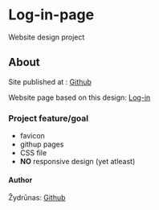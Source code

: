  # Log-in-page

Website design project<br>


## About

Site published at : [Github](https://zydrunask.github.io/log-in-page/)

Website page based on this design: [Log-in](https://cdn.discordapp.com/attachments/850245533838868480/850246368214908970/day1dr.png?ex=6699fb22&is=6698a9a2&hm=b5d017e68d5ef660731436bcde28770cf052354ec218030f6a8a086d7733fb2e&)

### Project feature/goal
- favicon 
- githup pages
- CSS file
- **NO** responsive design (yet atleast)

#### Author

Žydrūnas: [Github](https://github.com/ZydrunasK)